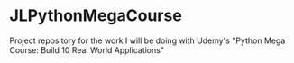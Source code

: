# JLPythonMegaCourse
Project repository for the work I will be doing with Udemy's "Python Mega Course: Build 10 Real World Applications"
